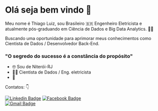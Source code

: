 # Olá seja bem vindo 👋

Meu nome é Thiago Luiz, sou Brasileiro 🇧🇷 Engenheiro Eletricista e atualmente pós-graduando em Ciência de Dados e Big Data Analytics. 👨‍🎓

Buscando uma oportunidade para aprimorar meus conhecimentos 
como Cientista de Dados / Desenvolvedor Back-End. 

### "O segredo do sucesso é a constância do propósito" 

- 🤓 Sou de Niterói-RJ 
- 👨‍💻 Cientista de Dados / Eng. eletricista 
- 🤖 

Contatos: 👇

[![Linkedin Badge](https://img.shields.io/badge/-Thiago%20Luiz-6633cc?style=flat-square&logo=Linkedin&logoColor=white&link=https://www.linkedin.com/in/thiago-luiz-str/)](https://www.linkedin.com/in/thiago-luiz-str/)  [![Facebook Badge](https://img.shields.io/badge/-Thiago%20uiz-6633cc?style=flat-square&labelColor=6633cc&logo=facebook&logoColor=white&link=https://https://www.facebook.com/thiago.luizpinto.5)](https://www.facebook.com/thiago.luizpinto.5)    
[![Gmail Badge](https://img.shields.io/badge/-thiagoluizstr93@gmail.com-6633cc?style=flat-square&logo=Gmail&logoColor=white&link=mailto:thiagoluizstr93@hotmail.com)](mailto:diego.schell.f@gmail.com)
